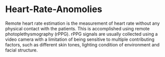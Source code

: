# Heart-Rate-Anomolies
Remote heart rate estimation is the measurement of heart rate without any physical contact with the patients. This is accomplished using remote photoplethysmography (rPPG). rPPG signals are usually collected using a video camera with a limitation of being sensitive to multiple contributing factors, such as different skin tones, lighting condition of environment and facial structure. 
